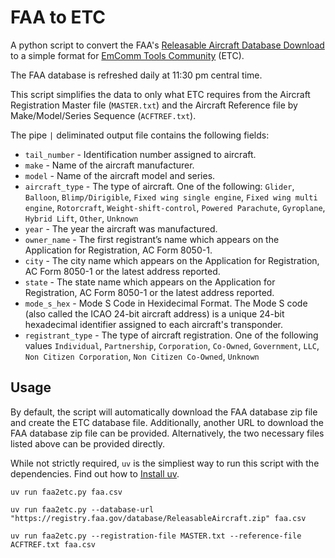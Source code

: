 # FAA to ETC

A python script to convert the FAA's [Releasable Aircraft Database Download](https://www.faa.gov/licenses_certificates/aircraft_certification/aircraft_registry/releasable_aircraft_download) to a simple format for [EmComm Tools Community](https://community.emcommtools.com/) (ETC).

The FAA database is refreshed daily at 11:30 pm central time. 

This script simplifies the data to only what ETC requires from the Aircraft Registration Master file (`MASTER.txt`) and the Aircraft Reference file by Make/Model/Series Sequence (`ACFTREF.txt`).

The pipe `|` deliminated output file contains the following fields:

* `tail_number` - Identification number assigned to aircraft.
* `make` - Name of the aircraft manufacturer.
* `model` - Name of the aircraft model and series.
* `aircraft_type` - The type of aircraft. One of the following: `Glider`, `Balloon`, `Blimp/Dirigible`, `Fixed wing single engine`, `Fixed wing multi engine`, `Rotorcraft`, `Weight-shift-control`, `Powered Parachute`, `Gyroplane`, `Hybrid Lift`, `Other`, `Unknown`
* `year` - The year the aircraft was manufactured.
* `owner_name` - The first registrant’s name which appears on the Application for Registration, AC Form 8050-1.
* `city` - The city name which appears on the Application for Registration, AC Form 8050-1 or the latest address reported.
* `state` - The state name which appears on the Application for Registration, AC Form 8050-1 or the latest address reported.
* `mode_s_hex` - Mode S Code in Hexidecimal Format. The Mode S code (also called the ICAO 24-bit aircraft address) is a unique 24-bit hexadecimal identifier assigned to each aircraft's transponder.
* `registrant_type` - The type of aircraft registration. One of the following values `Individual`, `Partnership`, `Corporation`, `Co-Owned`, `Government`, `LLC`, `Non Citizen Corporation`, `Non Citizen Co-Owned`, `Unknown`


## Usage

By default, the script will automatically download the FAA database zip file and create the ETC database file. Additionally, another URL to download the FAA database zip file can be provided. Alternatively, the two necessary files listed above can be provided directly.

While not strictly required, `uv` is the simpliest way to run this script with the dependencies. Find out how to [Install uv](https://docs.astral.sh/uv/getting-started/installation/).

`uv run faa2etc.py faa.csv`

`uv run faa2etc.py --database-url "https://registry.faa.gov/database/ReleasableAircraft.zip" faa.csv`

`uv run faa2etc.py --registration-file MASTER.txt --reference-file ACFTREF.txt faa.csv`
